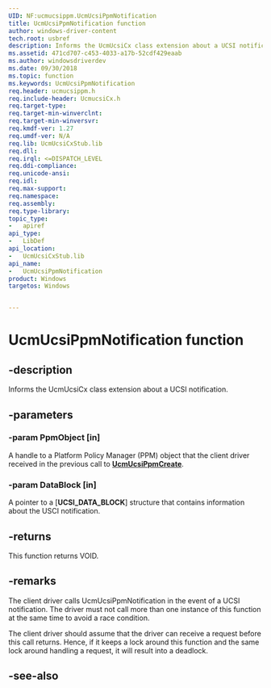 ```yaml
---
UID: NF:ucmucsippm.UcmUcsiPpmNotification
title: UcmUcsiPpmNotification function
author: windows-driver-content
tech.root: usbref
description: Informs the UcmUcsiCx class extension about a UCSI notification.
ms.assetid: 471cd707-c453-4033-a17b-52cdf429eaab
ms.author: windowsdriverdev
ms.date: 09/30/2018 
ms.topic: function
ms.keywords: UcmUcsiPpmNotification
req.header: ucmucsippm.h
req.include-header: UcmucsiCx.h
req.target-type:
req.target-min-winverclnt:
req.target-min-winversvr:
req.kmdf-ver: 1.27
req.umdf-ver: N/A
req.lib: UcmUcsiCxStub.lib
req.dll:
req.irql: <=DISPATCH_LEVEL
req.ddi-compliance:
req.unicode-ansi:
req.idl:
req.max-support:
req.namespace:
req.assembly:
req.type-library: 
topic_type: 
-	apiref
api_type: 
-	LibDef
api_location: 
-	UcmUcsiCxStub.lib
api_name: 
-	UcmUcsiPpmNotification
product: Windows
targetos: Windows


---
```


# UcmUcsiPpmNotification function


## -description

Informs the UcmUcsiCx class extension about a UCSI notification.

## -parameters

### -param PpmObject [in]
A handle to a Platform Policy Manager (PPM) object that the client driver received in the previous call to [**UcmUcsiPpmCreate**](nf-ucmucsippm-ucmucsippmcreate.md).

### -param DataBlock [in]
A pointer to a [**UCSI_DATA_BLOCK**] structure that contains information about the USCI notification.

## -returns
This function returns VOID.

## -remarks
The client driver calls UcmUcsiPpmNotification in the event of a UCSI notification. The driver must not call more than one instance of this function at the same time to avoid a race condition.  

The client driver should assume that the driver can receive a request before this call returns. Hence, if it keeps a lock around this function and the same lock around handling a request, it will result into a deadlock.

## -see-also